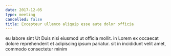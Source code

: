 ```yaml
---
date: 2017-12-05
type: meeting
cancelled: false
title: Excepteur ullamco aliquip esse aute dolor officia
---
```

eu labore sint Ut Duis nisi eiusmod ut officia mollit. in Lorem ex occaecat dolore reprehenderit et adipiscing ipsum pariatur. sit in incididunt velit amet, commodo consectetur minim